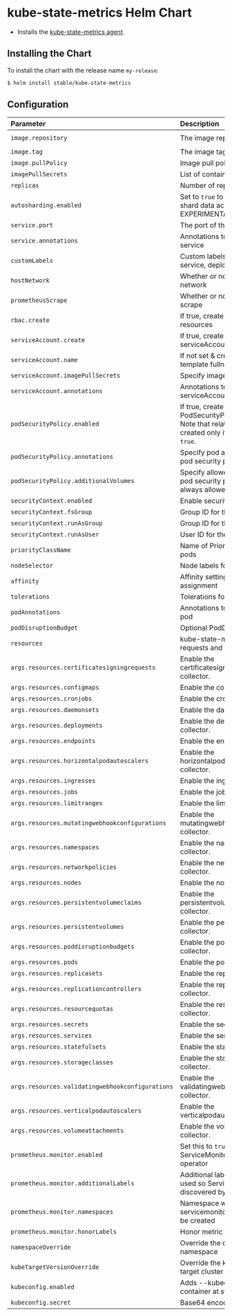 # kube-state-metrics Helm Chart

* Installs the [kube-state-metrics agent](https://github.com/kubernetes/kube-state-metrics).

## Installing the Chart

To install the chart with the release name `my-release`:

```bash
$ helm install stable/kube-state-metrics
```

## Configuration

| Parameter                                    | Description                                                                           | Default                                    |
|:---------------------------------------------|:--------------------------------------------------------------------------------------|:-------------------------------------------|
| `image.repository`                           | The image repository to pull from                                                     | `quay.io/coreos/kube-state-metrics`        |
| `image.tag`                                  | The image tag to pull from                                                            | `v2.0.0-alpha`                                   |
| `image.pullPolicy`                           | Image pull policy                                                                     | `IfNotPresent`                             |
| `imagePullSecrets`                           | List of container registry secrets                                                    | `[]`                                       |
| `replicas`                                   | Number of replicas                                                                    | `1`                                        |
| `autosharding.enabled`                       | Set to `true` to automatically shard data across `replicas` pods. EXPERIMENTAL        | `false`                                    |
| `service.port`                               | The port of the container                                                             | `8080`                                     |
| `service.annotations`                        | Annotations to be added to the service                                                | `{}`                                       |
| `customLabels`                               | Custom labels to apply to service, deployment and pods                                | `{}`                                       |
| `hostNetwork`                                | Whether or not to use the host network                                                | `false`                                    |
| `prometheusScrape`                           | Whether or not enable prom scrape                                                     | `true`                                     |
| `rbac.create`                                | If true, create & use RBAC resources                                                  | `true`                                     |
| `serviceAccount.create`                      | If true, create & use serviceAccount                                                  | `true`                                     |
| `serviceAccount.name`                        | If not set & create is true, use template fullname                                    |                                            |
| `serviceAccount.imagePullSecrets`            | Specify image pull secrets field                                                      | `[]`                                       |
| `serviceAccount.annotations`                 | Annotations to be added to the serviceAccount                                         | `{}`                                       |
| `podSecurityPolicy.enabled`                  | If true, create & use PodSecurityPolicy resources. Note that related RBACs are created only if `rbac.enabled` is `true`. | `false` |
| `podSecurityPolicy.annotations`              | Specify pod annotations in the pod security policy                                    | `{}`                                       |
| `podSecurityPolicy.additionalVolumes`        | Specify allowed volumes in the pod security policy (`secret` is always allowed)       | `[]`                                       |
| `securityContext.enabled`                    | Enable security context                                                               | `true`                                     |
| `securityContext.fsGroup`                    | Group ID for the filesystem                                                           | `65534`                                    |
| `securityContext.runAsGroup`                 | Group ID for the container                                                            | `65534`                                    |
| `securityContext.runAsUser`                  | User ID for the container                                                             | `65534`                                    |
| `priorityClassName`                          | Name of Priority Class to assign pods                                                 | `nil`                                      |
| `nodeSelector`                               | Node labels for pod assignment                                                        | `{}`                                       |
| `affinity`                                   | Affinity settings for pod assignment                                                  | `{}`                                       |
| `tolerations`                                | Tolerations for pod assignment                                                        | `[]`                                       |
| `podAnnotations`                             | Annotations to be added to the pod                                                    | `{}`                                       |
| `podDisruptionBudget`                        | Optional PodDisruptionBudget                                                          | `{}`                                       |
| `resources`                                  | kube-state-metrics resource requests and limits                                       | `{}`                                       |
| `args.resources.certificatesigningrequests`      | Enable the certificatesigningrequests collector.                                      | `true`                                     |
| `args.resources.configmaps`                      | Enable the configmaps collector.                                                      | `true`                                     |
| `args.resources.cronjobs`                        | Enable the cronjobs collector.                                                        | `true`                                     |
| `args.resources.daemonsets`                      | Enable the daemonsets collector.                                                      | `true`                                     |
| `args.resources.deployments`                     | Enable the deployments collector.                                                     | `true`                                     |
| `args.resources.endpoints`                       | Enable the endpoints collector.                                                       | `true`                                     |
| `args.resources.horizontalpodautoscalers`        | Enable the horizontalpodautoscalers collector.                                        | `true`                                     |
| `args.resources.ingresses`                       | Enable the ingresses collector.                                                       | `true`                                     |
| `args.resources.jobs`                            | Enable the jobs collector.                                                            | `true`                                     |
| `args.resources.limitranges`                     | Enable the limitranges collector.                                                     | `true`                                     |
| `args.resources.mutatingwebhookconfigurations`   | Enable the mutatingwebhookconfigurations collector.                                   | `true`                                     |
| `args.resources.namespaces`                      | Enable the namespaces collector.                                                      | `true`                                     |
| `args.resources.networkpolicies`                 | Enable the networkpolicies collector.                                                 | `true`                                     |
| `args.resources.nodes`                           | Enable the nodes collector.                                                           | `true`                                     |
| `args.resources.persistentvolumeclaims`          | Enable the persistentvolumeclaims collector.                                          | `true`                                     |
| `args.resources.persistentvolumes`               | Enable the persistentvolumes collector.                                               | `true`                                     |
| `args.resources.poddisruptionbudgets`            | Enable the poddisruptionbudgets collector.                                            | `true`                                     |
| `args.resources.pods`                            | Enable the pods collector.                                                            | `true`                                     |
| `args.resources.replicasets`                     | Enable the replicasets collector.                                                     | `true`                                     |
| `args.resources.replicationcontrollers`          | Enable the replicationcontrollers collector.                                          | `true`                                     |
| `args.resources.resourcequotas`                  | Enable the resourcequotas collector.                                                  | `true`                                     |
| `args.resources.secrets`                         | Enable the secrets collector.                                                         | `true`                                     |
| `args.resources.services`                        | Enable the services collector.                                                        | `true`                                     |
| `args.resources.statefulsets`                    | Enable the statefulsets collector.                                                    | `true`                                     |
| `args.resources.storageclasses`                  | Enable the storageclasses collector.                                                  | `true`                                     |
| `args.resources.validatingwebhookconfigurations` | Enable the validatingwebhookconfigurations collector.                                 | `true`                                     |
| `args.resources.verticalpodautoscalers`          | Enable the verticalpodautoscalers collector.                                          | `true`                                     |
| `args.resources.volumeattachments`               | Enable the volumeattachments collector.                                               | `true`                                     |
| `prometheus.monitor.enabled`                 | Set this to `true` to create ServiceMonitor for Prometheus operator                   | `false`                                    |
| `prometheus.monitor.additionalLabels`        | Additional labels that can be used so ServiceMonitor will be discovered by Prometheus | `{}`                                       |
| `prometheus.monitor.namespaces`               | Namespace where servicemonitor resource should be created                             | `the same namespace as kube-state-metrics` |
| `prometheus.monitor.honorLabels`             | Honor metric labels                                                                   | `false`                                    |
| `namespaceOverride`                          | Override the deployment namespace                                                     | `""` (`Release.Namespace`)                 |
| `kubeTargetVersionOverride`                  | Override the k8s version of the target cluster                                        | `""`                                       |
| `kubeconfig.enabled`                         | Adds --kubeconfig arg to container at startup                                         | `""`                                       |
| `kubeconfig.secret`                          | Base64 encoded kubeconfig file                                                        | `""`                                       |
